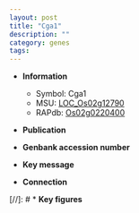 ```yaml
---
layout: post
title: "Cga1"
description: ""
category: genes
tags: 
---
```


* **Information**  
    + Symbol: Cga1  
    + MSU: [LOC_Os02g12790](http://rice.uga.edu/cgi-bin/ORF_infopage.cgi?orf=LOC_Os02g12790)  
    + RAPdb: [Os02g0220400](http://rapdb.dna.affrc.go.jp/viewer/gbrowse_details/irgsp1?name=Os02g0220400)  

* **Publication**  

* **Genbank accession number**  

* **Key message**  

* **Connection**  

[//]: # * **Key figures**  



